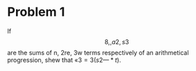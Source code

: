 # Problem 1

If $$8, , a2, s3$$ are the sums of n, 2re, 3w terms respectively of an arithmetical progression, shew that $«3 = 3 (s2 — *t).$
